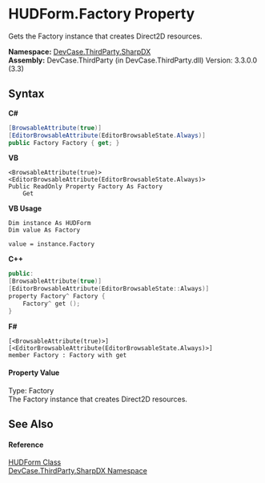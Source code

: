 # HUDForm.Factory Property 
 

Gets the Factory instance that creates Direct2D resources.

**Namespace:**&nbsp;<a href="N_DevCase_ThirdParty_SharpDX">DevCase.ThirdParty.SharpDX</a><br />**Assembly:**&nbsp;DevCase.ThirdParty (in DevCase.ThirdParty.dll) Version: 3.3.0.0 (3.3)

## Syntax

**C#**<br />
``` C#
[BrowsableAttribute(true)]
[EditorBrowsableAttribute(EditorBrowsableState.Always)]
public Factory Factory { get; }
```

**VB**<br />
``` VB
<BrowsableAttribute(true)>
<EditorBrowsableAttribute(EditorBrowsableState.Always)>
Public ReadOnly Property Factory As Factory
	Get
```

**VB Usage**<br />
``` VB Usage
Dim instance As HUDForm
Dim value As Factory

value = instance.Factory

```

**C++**<br />
``` C++
public:
[BrowsableAttribute(true)]
[EditorBrowsableAttribute(EditorBrowsableState::Always)]
property Factory^ Factory {
	Factory^ get ();
}
```

**F#**<br />
``` F#
[<BrowsableAttribute(true)>]
[<EditorBrowsableAttribute(EditorBrowsableState.Always)>]
member Factory : Factory with get

```


#### Property Value
Type: Factory<br />The Factory instance that creates Direct2D resources.

## See Also


#### Reference
<a href="T_DevCase_ThirdParty_SharpDX_HUDForm">HUDForm Class</a><br /><a href="N_DevCase_ThirdParty_SharpDX">DevCase.ThirdParty.SharpDX Namespace</a><br />